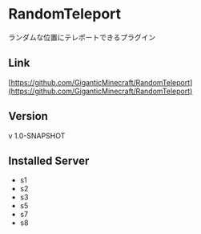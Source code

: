 # RandomTeleport
ランダムな位置にテレポートできるプラグイン

## Link
[https://github.com/GiganticMinecraft/RandomTeleport](https://github.com/GiganticMinecraft/RandomTeleport)

## Version
v 1.0-SNAPSHOT

## Installed Server
- s1
- s2
- s3
- s5
- s7
- s8
